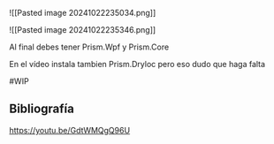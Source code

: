 ![[Pasted image 20241022235034.png]]

![[Pasted image 20241022235346.png]]

Al final debes tener Prism.Wpf y Prism.Core

En el vídeo instala tambien Prism.Dryloc pero eso dudo que haga falta

#WIP 
## Bibliografía

https://youtu.be/GdtWMQgQ96U 